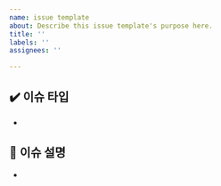 ```yaml
---
name: issue template
about: Describe this issue template's purpose here.
title: ''
labels: ''
assignees: ''

---
```


## ✔️ 이슈 타입
<!-- 기능 추가 or 버그 등등 -->
- 


## 📌 이슈 설명
<!-- 어떤 이슈인지 설명 -->
-
